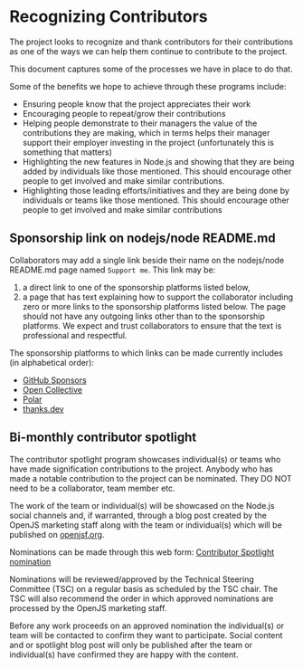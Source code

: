 # Recognizing Contributors

The project looks to recognize and thank contributors for their contributions
as one of the ways we can help them continue to contribute to the project.

This document captures some of the processes we have in place to do that.

Some of the benefits we hope to achieve through these programs include:

* Ensuring people know that the project appreciates their work
* Encouraging people to repeat/grow their contributions
* Helping people demonstrate to their managers the value of the
  contributions they are making, which in terms helps their manager support
  their employer investing in the project (unfortunately this is
  something that matters)
* Highlighting the new features in Node.js and showing that they are
  being added by individuals like those mentioned. This should encourage
  other people to get involved and make similar contributions.
* Highlighting those leading efforts/initiatives and they are being
  done by individuals or teams like those mentioned. This should
  encourage other people to get involved and make similar contributions

## Sponsorship link on nodejs/node README.md

Collaborators may add a single link beside their name on the nodejs/node
README.md page named `Support me`. This link may be:

1. a direct link to one of the sponsorship platforms listed below,
2. a page that has text explaining how to support the collaborator
   including zero or more links to the sponsorship platforms listed below.
   The page should not have any outgoing links other than to the
   sponsorship platforms. We expect and trust collaborators to ensure that
   the text is professional and respectful.

The sponsorship platforms to which links can be made currently
includes (in alphabetical order):

* [GitHub Sponsors](https://github.com/sponsors)
* [Open Collective](https://opencollective.com/)
* [Polar](https://polar.sh/)
* [thanks.dev](https://thanks.dev)

## Bi-monthly contributor spotlight

The contributor spotlight program showcases individual(s) or teams who have
made signification contributions to the project. Anybody who has made a
notable contribution to the project can be nominated. They DO NOT need
to be a collaborator, team member etc.

The work of the team or individual(s) will be showcased on the
Node.js social channels and, if warranted, through a blog post created by the
OpenJS marketing staff along with the team or individual(s) which will
be published on [openjsf.org](https://openjsf.org/).

Nominations can be made through this web form:
[Contributor Spotlight nomination](https://forms.gle/dXBXZn8yu83HLJ57A)

Nominations will be reviewed/approved by the Technical Steering Committee (TSC)
on a regular basis as scheduled by the TSC chair. The TSC will also
recommend the order in which approved nominations are processed
by the OpenJS marketing staff.

Before any work proceeds on an approved nomination the individual(s)
or team will be contacted to confirm they want to participate. Social
content and or spotlight blog post will only be published after the
team or individual(s) have confirmed they are happy with the content.

